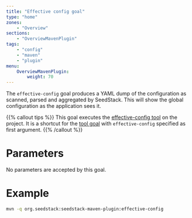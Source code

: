 ```yaml
---
title: "Effective config goal"
type: "home"
zones:
    - "Overview"
sections:
    - "OverviewMavenPlugin"
tags:
    - "config"
    - "maven"
    - "plugin"
menu:
    OverviewMavenPlugin:
        weight: 70
---
```


The `effective-config` goal produces a YAML dump of the configuration as scanned, parsed and aggregated by SeedStack. <!--more-->
This will show the global configuration as the application sees it.

{{% callout tips %}}
This goal executes the [effective-config tool](/docs/seed/configuration/#effective-configuration) on 
the project. It is a shortcut for the [tool goal](../tool) with `effective-config` specified as first argument. 
{{% /callout %}}

# Parameters

No parameters are accepted by this goal.

# Example

```bash
mvn -q org.seedstack:seedstack-maven-plugin:effective-config
```
